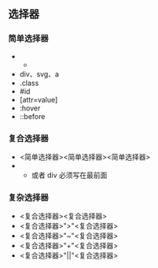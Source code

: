 ## 选择器

### 简单选择器

- -
- div、svg、a
- .class
- #id
- [attr=value]
- :hover
- ::before

### 复合选择器

- <简单选择器><简单选择器><简单选择器>
- - 或者 div 必须写在最前面

### 复杂选择器

- <复合选择器><sp><复合选择器>
- <复合选择器>">"<复合选择器>
- <复合选择器>"~"<复合选择器>
- <复合选择器>"+"<复合选择器>
- <复合选择器>"||"<复合选择器>
